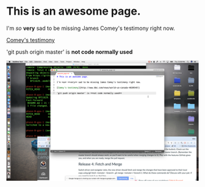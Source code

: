 # This is an awesome page.

I'm *so* **very** sad to be missing James Comey's testimony right now.

[Comey's testimony](http://www.bbc.com/news/world-us-canada-40205461)

'git push origin master' is **not code normally used**

![screenshot](./screenshot.png)